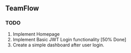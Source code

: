 ## TeamFlow

### TODO
1. Implement Homepage
2. Implement Basic JWT Login functionality [50% Done]
3. Create a simple dashboard after user login.